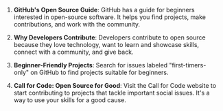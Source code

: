 1. **GitHub's Open Source Guide**:
   GitHub has a guide for beginners interested in open-source software. It helps you find projects, make contributions, and work with the community.

2. **Why Developers Contribute**:
   Developers contribute to open source because they love technology, want to learn and showcase skills, connect with a community, and give back.

3. **Beginner-Friendly Projects**:
   Search for issues labeled "first-timers-only" on GitHub to find projects suitable for beginners.

4. **Call for Code: Open Source for Good**:
   Visit the Call for Code website to start contributing to projects that tackle important social issues. It's a way to use your skills for a good cause.